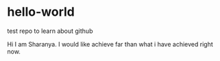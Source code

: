# hello-world
test repo to learn about github

Hi I am Sharanya. I would like achieve far than what i have achieved right now.
